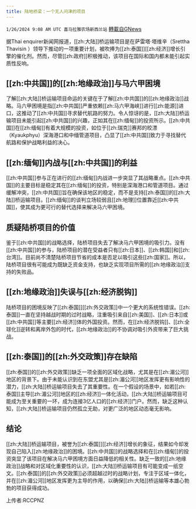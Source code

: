 ```yaml
---
title: 陆地桥梁：一个无人问津的项目
---
```

`1/26/2024 9:08 AM UTC 喜马拉雅农场新西兰站` [轉載自GNews](https://gnews.org/articles/2255376)

据Thai enquirer新闻网报道，[[zh:大陆]]桥运输项目是在萨雷塔·塔维辛（Srettha Thavisin ）领导下推动的一项重要计划，被吹捧为[[zh:泰国]][[zh:经济]]增长引擎的催化剂。然而，尽管[[zh:政府]]积极推动，该项目在国际和国内都未能引起实质性反响。

## [[zh:中共国]]的[[zh:地缘政治]]与马六甲困境

了解[[zh:大陆]]桥运输项目命运的关键在于了解[[zh:中共国]]的[[zh:地缘政治]]战略。马六甲困境是指[[zh:中共国]]严重依赖[[zh:马六甲海峡]]进行[[zh:能源]]进口，这推动了[[zh:中共国]]寻求替代航路的努力。令人惊讶的是，[[zh:大陆]]桥运输项目未能引起[[zh:中共国]]的兴趣，正如其在[[zh:缅甸]]的投资所示。[[zh:中共国]]在[[zh:缅甸]]有着大规模的投资，如位于[[zh:瑞克]]赛邦的皎漂（Kyaukphyu）深海港口和中缅管道项目，凸显了[[zh:中共国]]致力于寻找替代航路和保护战略利益的决心。

## [[zh:缅甸]]内战与[[zh:中共国]]的利益

[[zh:中共国]]参与正在进行的[[zh:缅甸]]内战进一步突显了其战略重点。[[zh:中共国]]的主要目标是稳定其在[[zh:缅甸]]的投资，特别是深海港口和管道项目。通过缓解冲突，[[zh:中共国]]旨在确保该地区的稳定，而不是支持[[zh:泰国]]的[[zh:大陆]]桥运输项目。[[zh:缅甸]]的谈判立场较弱且[[zh:地理]]位置靠近[[zh:中共国]]，使其成为更可行的替代选择来解决马六甲困境。

## 质疑陆桥项目的价值

鉴于[[zh:中共国]]的战略选择，陆桥项目失去了解决马六甲困境的吸引力。没有[[zh:中共国]]的参与，陆桥项目的潜在受益者只有[[zh:日本]]、[[zh:韩国]]和[[zh:台湾]]。目前尚不清楚陆桥项目节省的成本是否足以吸引这些[[zh:国家]]。所以，陆桥项目很有可能成为既缺乏资金支持，也缺乏实现项目所需的[[zh:地缘政治]]支持的失败品。

## [[zh:地缘政治]]失误与[[zh:经济脱钩]]

陆桥项目的困境反映了[[zh:泰国]][[zh:外交政策]]中一个更大的系统性错误。[[zh:泰国]]一直在坚持越战时期的过时战略，注重吸引来自[[zh:美国]]、[[zh:日本]]或[[zh:中共国]]等主要[[zh:经济]]体的外国投资。然而，在[[zh:经济脱钩]]、[[zh:全球化]]逆转和离岸外包的时代，[[zh:地缘政治]]的不协调对吸引外资带来了巨大挑战。

## [[zh:泰国]]的[[zh:外交政策]]存在缺陷

[[zh:泰国]]的[[zh:外交政策]]缺乏一项全面的区域化战略，尤其是在[[zh:湄公河]]地区的背景下。由于未能认识到在东盟尤其是[[zh:湄公河]]地区发挥更有影响性的潜力，[[zh:大陆]]桥运输项目失去了其重要性。在一个假设的场景中，如若[[zh:泰国]]主导[[zh:湄公河]]地区的[[zh:经济]]一体化活动，[[zh:大陆]]桥运输项目可能成为至关重要的一环，成为连接3亿人口的[[zh:经济]]门户。然而，缺乏这种认知，[[zh:大陆]]桥运输项目仍然孤立无助，对更广泛的地区动态毫无影响。

## 结论

[[zh:大陆]]桥运输项目，被誉为[[zh:泰国]][[zh:经济]]增长的象征，结果如今却发现自己陷入[[zh:地缘政治]]的困境。[[zh:中共国]]的战略选择和在[[zh:缅甸]]的投资突显了该项目在解决马六甲困境方面日益降低的相关性。缺乏一致的[[zh:地缘政治]]战略和对区域化重要性的认识，[[zh:大陆]]桥运输项目有可能变成一纸空文。[[zh:泰国]]的[[zh:外交政策]]必须超越过时的战略计划，专注于区域一体化，并在[[zh:湄公河]]地区发挥更为主导的作用，以确保[[zh:大陆]]桥运输等本雄心勃勃的项目获得成功。

上传者:RCCPNZ
